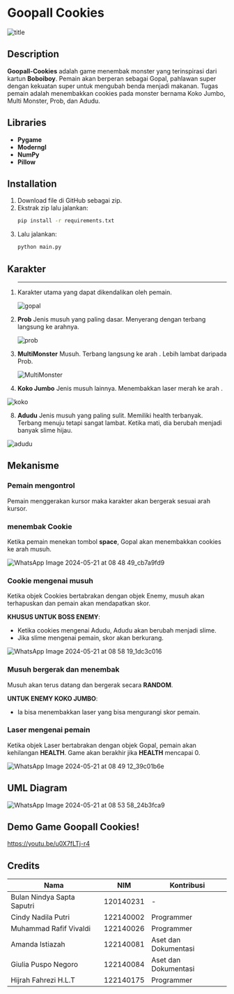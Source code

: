 # Goopall Cookies
![title](https://github.com/GopalCookies/Tugas-Besar-PBO/assets/167991243/e8e6b57d-b6e9-4bb1-bbaf-6992eaee6b17)


## Description
**Goopall-Cookies** adalah game menembak monster yang terinspirasi dari kartun **Boboiboy**. Pemain akan berperan sebagai Gopal, pahlawan super dengan kekuatan super untuk mengubah benda menjadi makanan. Tugas pemain adalah menembakkan cookies pada monster bernama Koko Jumbo, Multi Monster, Prob, dan Adudu.

## Libraries
- **Pygame**
- **Moderngl**
- **NumPy**
- **Pillow**

## Installation
1. Download file di GitHub sebagai zip.
2. Ekstrak zip lalu jalankan:
    ```bash
    pip install -r requirements.txt
    ```
3. Lalu jalankan:
    ```bash
    python main.py
    ```

## Karakter

1. ****
   Karakter utama yang dapat dikendalikan oleh pemain.

   ![gopal](https://github.com/Cookies/Tugas-Besar-PBO/assets/167991243/bd7c011a-7515-4642-9a8b-bb325a94d776)


3. **Prob**
   Jenis musuh yang paling dasar. Menyerang  dengan terbang langsung ke arahnya.

   
   ![prob](https://github.com/Cookies/Tugas-Besar-PBO/assets/167991243/5c5a659b-cf10-46ab-8b2e-94570f8ef742)


5. **MultiMonster**
   Musuh. Terbang langsung ke arah . Lebih lambat daripada Prob.

   
   ![MultiMonster](https://github.com/Cookies/Tugas-Besar-PBO/assets/167991243/1705cc8d-175e-4f92-904f-69773dea5f02)


7. **Koko Jumbo**
   Jenis musuh lainnya. Menembakkan laser merah ke arah .

   
![koko](https://github.com/Cookies/Tugas-Besar-PBO/assets/167991243/9c8529d8-e6c6-4f02-9c5f-407b515030c6)

   
8. **Adudu**
   Jenis musuh yang paling sulit. Memiliki health terbanyak. Terbang menuju  tetapi sangat lambat. Ketika mati, dia berubah menjadi banyak slime hijau.
   
![adudu](https://github.com/Cookies/Tugas-Besar-PBO/assets/167991243/2cb43173-8929-408a-a8ca-533d83241854)


## Mekanisme
### Pemain mengontrol 
Pemain menggerakan kursor maka karakter  akan bergerak sesuai arah kursor.

###  menembak Cookie
Ketika pemain menekan tombol **space**, Gopal akan menembakkan cookies ke arah musuh.

![WhatsApp Image 2024-05-21 at 08 48 49_cb7a9fd9](https://github.com/GopalCookies/Tugas-Besar-PBO/assets/167991243/71333dd1-2f3a-4d2f-9a36-c0f1ca31b50e)


### Cookie mengenai musuh
Ketika objek Cookies bertabrakan dengan objek Enemy, musuh akan terhapuskan dan pemain akan mendapatkan skor. 

**KHUSUS UNTUK BOSS ENEMY**:
- Ketika cookies mengenai Adudu, Adudu akan berubah menjadi slime.
- Jika slime mengenai pemain, skor akan berkurang.

![WhatsApp Image 2024-05-21 at 08 58 19_1dc3c016](https://github.com/GopalCookies/Tugas-Besar-PBO/assets/167991243/74764a06-6633-4445-9fba-a4ea0daee799)


### Musuh bergerak dan menembak
Musuh akan terus datang dan bergerak secara **RANDOM**. 

**UNTUK ENEMY KOKO JUMBO**:
- Ia bisa menembakkan laser yang bisa mengurangi skor pemain.

### Laser mengenai pemain
Ketika objek Laser bertabrakan dengan objek Gopal, pemain akan kehilangan **HEALTH**. Game akan berakhir jika **HEALTH** mencapai 0.

![WhatsApp Image 2024-05-21 at 08 49 12_39c01b6e](https://github.com/GopalCookies/Tugas-Besar-PBO/assets/167991243/266f99e1-c318-4fec-b035-9ceae21f29d1)


## UML Diagram
![WhatsApp Image 2024-05-21 at 08 53 58_24b3fca9](https://github.com/GopalCookies/Tugas-Besar-PBO/assets/167991243/5e185e23-4ef1-4aaa-822f-bdbad5024326)

## Demo Game Goopall Cookies!
https://youtu.be/u0X7fLTj-r4

## Credits
| Nama | NIM | Kontribusi |
|---|---|---|
| Bulan Nindya Sapta Saputri | 120140231 | - |
| Cindy Nadila Putri | 122140002 | Programmer |
| Muhammad Rafif Vivaldi | 122140026 | Programmer |
| Amanda Istiazah | 122140081 | Aset dan Dokumentasi |
| Giulia Puspo Negoro | 122140084 | Aset dan Dokumentasi |
| Hijrah Fahrezi H.L.T | 122140175 | Programmer |
